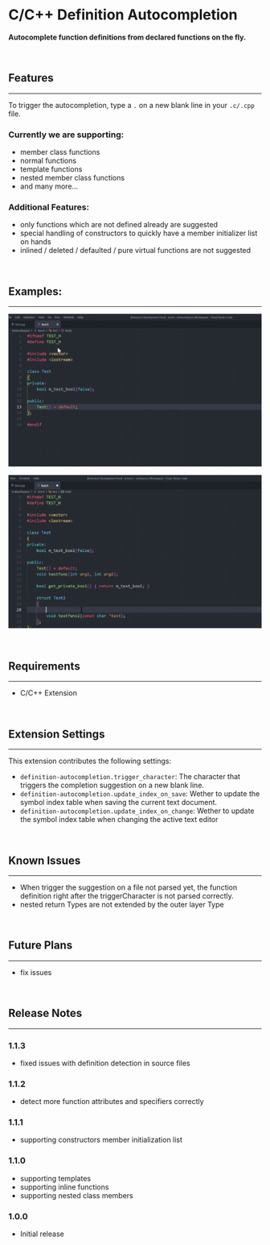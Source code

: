 # C/C++ Definition Autocompletion

**Autocomplete function definitions from declared functions on the fly.**

<br>

## Features
-----------

To trigger the autocompletion, type a `.` on a new blank line in your `.c/.cpp` file.

### **Currently we are supporting:**
- member class functions
- normal functions
- template functions
- nested member class functions
- and many more...

### **Additional Features:**
- only functions which are not defined already are suggested
- special handling of constructors to quickly have a member initializer list on hands
- inlined / deleted / defaulted / pure virtual functions are not suggested

 <br>

## Examples:
-----------

![Member function completion demo](images/member_function_completion_demo.gif)


![Constructor demo](images/constructor_demo.gif)

<br>

## Requirements
---------------

- C/C++ Extension

<br>

## Extension Settings
---------------------

This extension contributes the following settings:

* `definition-autocompletion.trigger_character`: The character that triggers the completion suggestion on a new blank line.
* `definition-autocompletion.update_index_on_save`: Wether to update the symbol index table when saving the current text document.
* `definition-autocompletion.update_index_on_change`: Wether to update the symbol index table when changing the active text editor

<br>

## Known Issues
---------------

- When trigger the suggestion on a file not parsed yet, the function definition right after the triggerCharacter is not parsed correctly.
- nested return Types are not extended by the outer layer Type

<br>

## Future Plans
---------------

- fix issues

<br>

## Release Notes
----------------

### 1.1.3

  - fixed issues with definition detection in source files

### 1.1.2

  - detect more function attributes and specifiers correctly

### 1.1.1

  - supporting constructors member initialization list

### 1.1.0

 - supporting templates
 - supporting inline functions
 - supporting nested class members

### 1.0.0

 - Initial release

